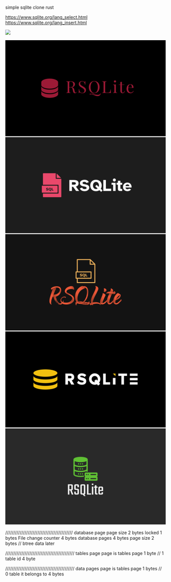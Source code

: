 simple sqlite clone rust

https://www.sqlite.org/lang_select.html
https://www.sqlite.org/lang_insert.html

![](https://raw.githubusercontent.com/ilyes-guy/github-stats/master/generated/overview.svg#gh-dark-mode-only)


<img height='' src='./logos/logo.svg'>
<img height='' src='./logos/logo1.svg'>
<img height='' src='./logos/logo2.svg'>
<img height='' src='./logos/logo3.svg'>
<img height='' src='./logos/logo4.svg'>



////////////////////////////////////////// database page
page size                  2 bytes
locked                     1 bytes
File change counter        4 bytes
database pages             4 bytes
page size                  2 bytes
// btree data later



/////////////////////////////////////////// tables page
page is tables page                 1 byte // 1
table id                            4 byte












/////////////////////////////////////////// data pages
page is tables page                 1 bytes // 0
table it belongs to                 4 bytes